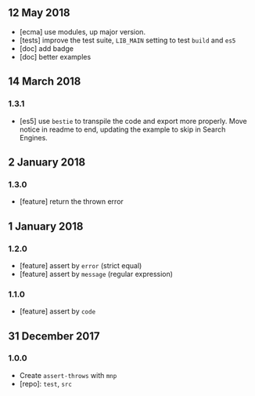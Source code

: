 ## 12 May 2018

- [ecma] use modules, up major version.
- [tests] improve the test suite, `LIB_MAIN` setting to test `build` and `es5`
- [doc] add badge
- [doc] better examples

## 14 March 2018

### 1.3.1

- [es5] use `bestie` to transpile the code and export more properly. Move
notice in readme to end, updating the example to skip in Search Engines.

## 2 January 2018

### 1.3.0

- [feature] return the thrown error

## 1 January 2018

### 1.2.0

- [feature] assert by `error` (strict equal)
- [feature] assert by `message` (regular expression)

### 1.1.0

- [feature] assert by `code`

## 31 December 2017

### 1.0.0

- Create `assert-throws` with `mnp`
- [repo]: `test`, `src`
